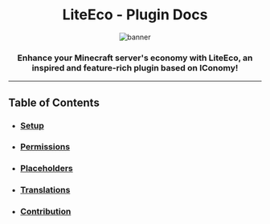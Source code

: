 
<div style="text-align: center;">

# LiteEco - Plugin Docs

![banner](https://user-images.githubusercontent.com/9441083/215228544-29c3bfa3-f67f-4f9d-8510-bde3f133018e.jpg)

### Enhance your Minecraft server's economy with LiteEco, an inspired and feature-rich plugin based on IConomy!

</div>

---

## Table of Contents

- ### [Setup](CONFIG.md)
- ### [Permissions](PERMISSIONS.md)
- ### [Placeholders](PLACEHOLDERS.md)
- ### [Translations](TRANSLATORS.md)
- ### [Contribution](CONTRIBUTORS.md)